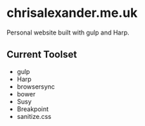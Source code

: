 # chrisalexander.me.uk

Personal website built with gulp and Harp.

## Current Toolset

- gulp
- Harp
- browsersync
- bower
- Susy
- Breakpoint
- sanitize.css
